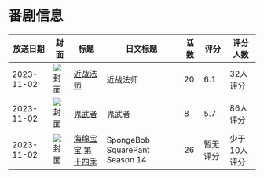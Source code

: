 # 番剧信息

|放送日期|封面|标题|日文标题|话数|评分|评分人数|
|---|---|---|---|---|---|---|
|2023-11-02|![封面](https://lain.bgm.tv/pic/cover/c/8a/2b/345821_omoym.jpg)|[近战法师](https://bangumi.tv/subject/345821)|近战法师|20|6.1|32人评分|
|2023-11-02|![封面](https://lain.bgm.tv/pic/cover/c/d2/df/402745_RZCuL.jpg)|[鬼武者](https://bangumi.tv/subject/402745)|鬼武者|8|5.7|86人评分|
|2023-11-02|![封面](https://lain.bgm.tv/pic/cover/c/ca/da/462604_OdhDh.jpg)|[海绵宝宝 第十四季](https://bangumi.tv/subject/462604)|SpongeBob SquarePant Season 14|26|暂无评分|少于10人评分|

